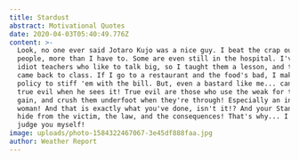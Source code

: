 ```yaml
---
title: Stardust
abstract: Motivational Quotes
date: 2020-04-03T05:40:49.776Z
content: >-
  Look, no one ever said Jotaro Kujo was a nice guy. I beat the crap out of
  people, more than I have to. Some are even still in the hospital. I've had
  idiot teachers who like to talk big, so I taught them a lesson, and they never
  came back to class. If I go to a restaurant and the food's bad, I make it a
  policy to stiff 'em with the bill. But, even a bastard like me... can spot
  true evil when he sees it! True evil are those who use the weak for their own
  gain, and crush them underfoot when they're through! Especially an innocent
  woman! And that is exactly what you've done, isn't it!? And your Stand gets to
  hide from the victim, the law, and the consequences! That's why... I will
  judge you myself!
image: uploads/photo-1584322467067-3e45df888faa.jpg
author: Weather Report
---
```

